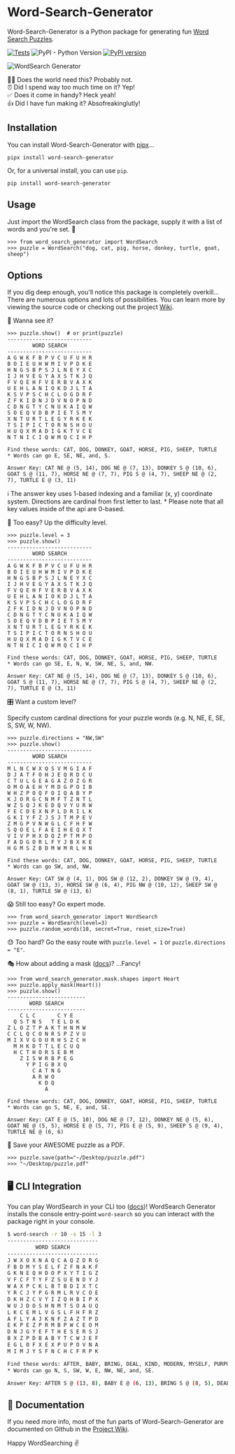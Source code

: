 # Word-Search-Generator

Word-Search-Generator is a Python package for generating fun [Word Search Puzzles](https://en.wikipedia.org/wiki/Word_search).

[![Tests](https://github.com/joshbduncan/word-search-generator/actions/workflows/tox.yml/badge.svg)](https://github.com/joshbduncan/word-search-generator/actions/workflows/tox.yml) ![PyPI - Python Version](https://img.shields.io/pypi/pyversions/word-search-generator) [![PyPI version](https://badge.fury.io/py/word-search-generator.svg)](https://badge.fury.io/py/word-search-generator)

![WordSearch Generator](https://user-images.githubusercontent.com/44387852/209227303-4289957f-ade1-44d9-a0c7-5b860ef446cf.gif)

🤦‍♂️ Does the world need this? Probably not.  
⏰ Did I spend way too much time on it? Yep!  
✅ Does it come in handy? Heck yeah!  
👍 Did I have fun making it? Absofreakinglutly!

## Installation

You can install Word-Search-Generator with [pipx](https://pypa.github.io/pipx/)...

```
pipx install word-search-generator
```

Or, for a universal install, you can use `pip`.

```
pip install word-search-generator
```

## Usage

Just import the WordSearch class from the package, supply it with a list of words and you're set. 🧩

```pycon
>>> from word_search_generator import WordSearch
>>> puzzle = WordSearch("dog, cat, pig, horse, donkey, turtle, goat, sheep")
```

## Options

If you dig deep enough, you'll notice this package is completely overkill... There are numerous options and lots of possibilities. You can learn more by viewing the source code or checking out the project [Wiki](https://github.com/joshbduncan/word-search-generator/wiki).

👀 Wanna see it?

```pycon
>>> puzzle.show()  # or print(puzzle)
---------------------------
        WORD SEARCH
---------------------------
A G W K F B P V C U F U H R
B O I E U H W M I V P D K E
H N G S B P S J L N E Y X C
I J H V E G Y A X S T K J Q
F V Q E H F V E R B V A X K
U E H L A N I O K D J L T A
K S V P S C H C L O G D R F
Z F K I D N J D V N O P N D
C D N G T Y C N U K A I Q W
S O E Q V D B P I E T S M Y
X N T U R T L E G Y R K E K
T S I P I C T O R N S H O U
H U Q X M A D I G K T V C E
N T N I C I Q W M Q C I H P

Find these words: CAT, DOG, DONKEY, GOAT, HORSE, PIG, SHEEP, TURTLE
* Words can go E, SE, NE, and, S.

Answer Key: CAT NE @ (5, 14), DOG NE @ (7, 13), DONKEY S @ (10, 6), GOAT S @ (11, 7), HORSE NE @ (7, 7), PIG S @ (4, 7), SHEEP NE @ (2, 7), TURTLE E @ (3, 11)
```

ℹ️ The answer key uses 1-based indexing and a familiar (x, y) coordinate system. Directions are cardinal from first letter to last. \* Please note that all key values inside of the api are 0-based.

🍰 Too easy? Up the difficulty level.

```pycon
>>> puzzle.level = 3
>>> puzzle.show()
---------------------------
        WORD SEARCH
---------------------------
A G W K F B P V C U F U H R
B O I E U H W M I V P D K E
H N G S B P S J L N E Y X C
I J H V E G Y A X S T K J Q
F V Q E H F V E R B V A X K
U E H L A N I O K D J L T A
K S V P S C H C L O G D R F
Z F K I D N J D V N O P N D
C D N G T Y C N U K A I Q W
S O E Q V D B P I E T S M Y
X N T U R T L E G Y R K E K
T S I P I C T O R N S H O U
H U Q X M A D I G K T V C E
N T N I C I Q W M Q C I H P

Find these words: CAT, DOG, DONKEY, GOAT, HORSE, PIG, SHEEP, TURTLE
* Words can go SE, E, N, W, SW, NE, S, and, NW.

Answer Key: CAT NE @ (5, 14), DOG NE @ (7, 13), DONKEY S @ (10, 6), GOAT S @ (11, 7), HORSE NE @ (7, 7), PIG S @ (4, 7), SHEEP NE @ (2, 7), TURTLE E @ (3, 11)
```

🎛 Want a custom level?

Specify custom cardinal directions for your puzzle words (e.g. N, NE, E, SE, S, SW, W, NW).

```pycon
>>> puzzle.directions = "NW,SW"
>>> puzzle.show()
---------------------------
        WORD SEARCH
---------------------------
M L N C W X Q S V M G I A F
D J A T F O H J E Q R D C U
C T U L G E A G A Z O Z G R
O M O A E H Y M D G P O I B
W H Z P O Q F O I Q A B Y P
K J O R G C N M F T Z N T L
W Z S Q J K E D Q V Y U R W
F E C D E X N P L D R I L K
G K I Y F Z J S J T M P E V
Z M G P V N W G L C F H F W
S Q O E L F A E I H E Q X T
V I V P H X D Q Z P T M P O
F A D G O R L F Y J B X K E
H G M S Z B D M W M R L H N

Find these words: CAT, DOG, DONKEY, GOAT, HORSE, PIG, SHEEP, TURTLE
* Words can go SW, and, NW.

Answer Key: CAT SW @ (4, 1), DOG SW @ (12, 2), DONKEY SW @ (9, 4), GOAT SW @ (13, 3), HORSE SW @ (6, 4), PIG NW @ (10, 12), SHEEP SW @ (8, 1), TURTLE SW @ (13, 6)
```
😱 Still too easy? Go expert mode.

```pycon
>>> from word_search_generator import WordSearch
>>> puzzle = WordSearch(level=3)
>>> puzzle.random_words(10, secret=True, reset_size=True)
```

😓 Too hard? Go the easy route with `puzzle.level = 1` or `puzzle.directions = "E"`.

🎭 How about adding a mask ([docs](https://github.com/joshbduncan/word-search-generator/wiki/Puzzle-Masking))? ...Fancy!

```pycon
>>> from word_search_generator.mask.shapes import Heart
>>> puzzle.apply_mask(Heart())
>>> puzzle.show()
-------------------------
       WORD SEARCH
-------------------------
    C L C       C Y E
  Q S T N S   T E L D K
Z L O Z T P A K T H N M W
C C L Q C O N R S P Z V U
M I X V G O U R H S Z C H
  M H K D T T L E C U Q
  H C T H O R S E B M
    Z I S W R B P E G
      Y P I G B X Q
        C A T N G
        A R W O
          K D Q
            A

Find these words: CAT, DOG, DONKEY, GOAT, HORSE, PIG, SHEEP, TURTLE
* Words can go S, NE, E, and, SE.

Answer Key: CAT E @ (5, 10), DOG NE @ (7, 12), DONKEY NE @ (5, 6), GOAT NE @ (5, 5), HORSE E @ (5, 7), PIG E @ (5, 9), SHEEP S @ (9, 4), TURTLE NE @ (6, 6)
```

💾 Save your AWESOME puzzle as a PDF.

```pycon
>>> puzzle.save(path="~/Desktop/puzzle.pdf")
>>> "~/Desktop/puzzle.pdf"
```

## 🖥 CLI Integration

You can play WordSearch in your CLI too ([docs](https://github.com/joshbduncan/word-search-generator/wiki/Command-Line-Interface-(CLI)))! WordSearch Generator installs the console entry-point `word-search` so you can interact with the package right in your console.

```bash
$ word-search -r 10 -s 15 -l 3
-----------------------------
         WORD SEARCH
-----------------------------
J W X O X N A Q C A Q Z D R G
F B D M Y S E L F Z F N A K F
G K N E Q H D O P X Y T I G Z
V F C F T Y F Z S U E N D Y J
W A X P C K L B T B D I X T C
Y R C J Y P G R M L R V C O E
D K H Z C V Y I Z Q H B I P X
W U J D O S H N M T S O A U Q
L K C E M L V G S L F H F R Z
A F L Y A J K N F Z A Z T P D
E K P E Z P R M B P W C E O M
D N J G Y E F T H E S E R S J
B X Z P D B A B Y T C W J E F
E G L O F X E X P U P O V N A
M I M J Y S F N C H C F R P K

Find these words: AFTER, BABY, BRING, DEAL, KIND, MODERN, MYSELF, PURPOSE, RATE, THESE
* Words can go N, S, SW, W, E, NW, NE, and, SE.

Answer Key: AFTER S @ (13, 8), BABY E @ (6, 13), BRING S @ (8, 5), DEAL N @ (1, 12), KIND SW @ (14, 2), MODERN NE @ (3, 15), MYSELF E @ (4, 2), PURPOSE S @ (14, 7), RATE SW @ (14, 1), THESE E @ (8, 12)
```

## 📔 Documentation

If you need more info, most of the fun parts of Word-Search-Generator are documented on Github in the [Project Wiki](https://github.com/joshbduncan/word-search-generator/wiki).

Happy WordSearching ✌️
